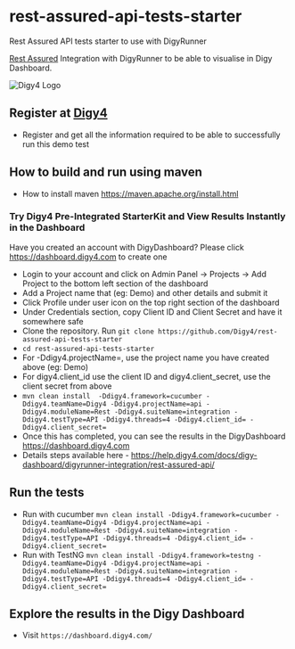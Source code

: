# rest-assured-api-tests-starter
Rest Assured API tests starter to use with DigyRunner

[Rest Assured](https://rest-assured.io/) Integration with DigyRunner to be able to visualise in Digy Dashboard.


![Digy4 Logo](https://digy4.com/wp-content/uploads/2021/12/logo.png)

## Register at [Digy4](https://dashboard.digy4.com)
- Register and get all the information required to be able to successfully run this demo test

## How to build and run using maven
- How to install maven https://maven.apache.org/install.html

### Try Digy4 Pre-Integrated StarterKit and View Results Instantly in the Dashboard

Have you created an account with DigyDashboard? Please click https://dashboard.digy4.com to create one
- Login to your account and click on Admin Panel -> Projects -> Add Project to the bottom left section of the dashboard
- Add a Project name that (eg: Demo) and other details and submit it
- Click Profile under user icon on the top right section of the dashboard
- Under Credentials section, copy Client ID and Client Secret and have it somewhere safe
- Clone the repository. Run `git clone https://github.com/Digy4/rest-assured-api-tests-starter`
- `cd rest-assured-api-tests-starter`
- For -Ddigy4.projectName=, use the project name you have created above (eg: Demo)
- For digy4.client_id use the client ID and digy4.client_secret, use the client secret from above
- `mvn clean install  -Ddigy4.framework=cucumber -Ddigy4.teamName=Digy4 -Ddigy4.projectName=api -Ddigy4.moduleName=Rest -Ddigy4.suiteName=integration -Ddigy4.testType=API -Ddigy4.threads=4 -Ddigy4.client_id= -Ddigy4.client_secret=`
- Once this has completed, you can see the results in the DigyDashboard https://dashboard.digy4.com
- Details steps available here - https://help.digy4.com/docs/digy-dashboard/digyrunner-integration/rest-assured-api/

## Run the tests
- Run with cucumber `mvn clean install -Ddigy4.framework=cucumber -Ddigy4.teamName=Digy4 -Ddigy4.projectName=api -Ddigy4.moduleName=Rest -Ddigy4.suiteName=integration -Ddigy4.testType=API -Ddigy4.threads=4 -Ddigy4.client_id= -Ddigy4.client_secret=`
- Run with TestNG `mvn clean install -Ddigy4.framework=testng -Ddigy4.teamName=Digy4 -Ddigy4.projectName=api -Ddigy4.moduleName=Rest -Ddigy4.suiteName=integration -Ddigy4.testType=API -Ddigy4.threads=4 -Ddigy4.client_id= -Ddigy4.client_secret=`

## Explore the results in the Digy Dashboard
- Visit `https://dashboard.digy4.com/`

